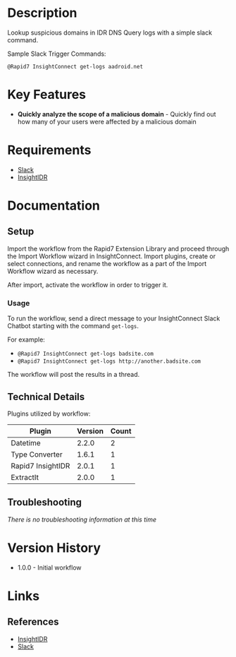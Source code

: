 # Description

Lookup suspicious domains in IDR DNS Query logs with a simple slack command.

Sample Slack Trigger Commands:

`@Rapid7 InsightConnect get-logs aadroid.net`

# Key Features

* **Quickly analyze the scope of a malicious domain** - Quickly find out how many of your users were affected by a malicious domain

# Requirements

* [Slack](https://insightconnect.help.rapid7.com/docs/configure-slack-for-chatops)
* [InsightIDR](https://www.rapid7.com/products/insightidr/)

# Documentation

## Setup

Import the workflow from the Rapid7 Extension Library and proceed through the Import Workflow wizard in InsightConnect. Import plugins, create or select connections, and rename the workflow as a part of the Import Workflow wizard as necessary.

After import, activate the workflow in order to trigger it.

### Usage

To run the workflow, send a direct message to your InsightConnect Slack Chatbot starting with the command `get-logs`. 

For example:

* `@Rapid7 InsightConnect get-logs badsite.com`
* `@Rapid7 InsightConnect get-logs http://another.badsite.com`

The workflow will post the results in a thread.

## Technical Details

Plugins utilized by workflow:

|Plugin|Version|Count|
|----|----|--------|
|Datetime|2.2.0|2|
|Type Converter|1.6.1|1|
|Rapid7 InsightIDR|2.0.1|1|
|ExtractIt|2.0.0|1|


## Troubleshooting

_There is no troubleshooting information at this time_

# Version History

* 1.0.0 - Initial workflow

# Links

## References

* [InsightIDR](https://www.rapid7.com/products/insightidr/)
* [Slack](https://slack.com)
